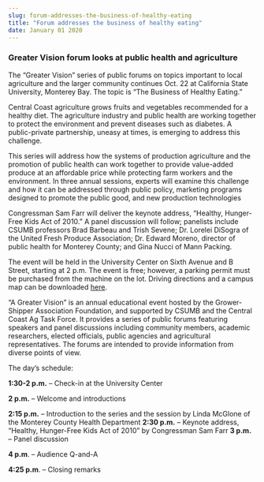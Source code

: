 ```yaml
---
slug: forum-addresses-the-business-of-healthy-eating
title: "Forum addresses the business of healthy eating"
date: January 01 2020
---
```


<h3>Greater Vision forum looks at public health and agriculture</h3><p>The “Greater Vision” series of public forums on topics important to local agriculture and the larger community continues Oct. 22 at California State University, Monterey Bay. The topic is “The Business of Healthy Eating.”
</p><p>Central Coast agriculture grows fruits and vegetables recommended for a healthy diet. The agriculture industry and public health are working together to protect the environment and prevent diseases such as diabetes. A public&#45;private partnership, uneasy at times, is emerging to address this challenge.
</p><p>This series will address how the systems of production agriculture and the promotion of public health can work together to provide value&#45;added produce at an affordable price while protecting farm workers and the environment. In three annual sessions, experts will examine this challenge and how it can be addressed through public policy, marketing programs designed to promote the public good, and new production technologies
</p><p>Congressman Sam Farr will deliver the keynote address, “Healthy, Hunger&#45;Free Kids Act of 2010.” A panel discussion will follow; panelists include CSUMB professors Brad Barbeau and Trish Sevene; Dr. Lorelei DiSogra of the United Fresh Produce Association; Dr. Edward Moreno, director of public health for Monterey County; and Gina Nucci of Mann Packing.
</p><p>The event will be held in the University Center on Sixth Avenue and B Street, starting at 2 p.m. The event is free; however, a parking permit must be purchased from the machine on the lot. Driving directions and a campus map can be downloaded <a href="http://csumb.edu/maps">here</a>.
</p><p>“A Greater Vision” is an annual educational event hosted by the Grower&#45;Shipper Association Foundation, and supported by CSUMB and the Central Coast Ag Task Force. It provides a series of public forums featuring speakers and panel discussions including community members, academic researchers, elected officials, public agencies and agricultural representatives. The forums are intended to provide information from diverse points of view.
</p><p>The day’s schedule:
</p><p><strong>1:30&#45;2 p.m.</strong> – Check&#45;in at the University Center
</p><p><strong>2 p.m.</strong> – Welcome and introductions
</p><p><strong>2:15 p.m.</strong> – Introduction to the series and the session by Linda McGlone of the Monterey County Health Department    <strong>2:30 p.m.</strong> – Keynote address, “Healthy, Hunger&#45;Free Kids Act of 2010” by Congressman Sam Farr    <strong>3 p.m.</strong> – Panel discussion
</p><p><strong>4 p.m</strong>. – Audience Q&#45;and&#45;A
</p><p><strong>4:25 p.m</strong>. – Closing remarks
</p>
